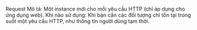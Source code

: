 Request
Mô tả: Một instance mới cho mỗi yêu cầu HTTP (chỉ áp dụng cho ứng dụng web).
Khi nào sử dụng: Khi bạn cần các đối tượng chỉ tồn tại trong suốt một yêu cầu HTTP, như thông tin người dùng tạm thời.